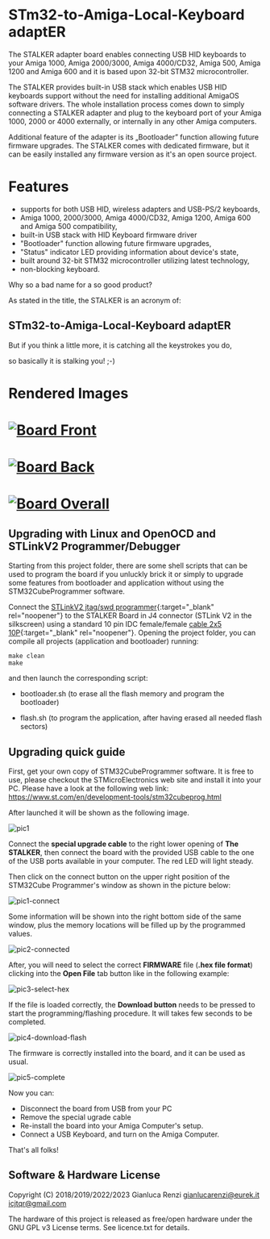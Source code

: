 STm32-to-Amiga-Local-Keyboard adaptER
=====================================

The STALKER adapter board enables connecting USB HID keyboards to your Amiga 1000, Amiga 2000/3000, Amiga 4000/CD32, Amiga 500, Amiga 1200 and Amiga 600 and it is based upon 32-bit STM32 microcontroller.

The STALKER provides built-in USB stack which enables USB HID keyboards support without the need for installing additional AmigaOS software drivers. The whole installation process comes down to simply connecting a STALKER adapter and plug to the keyboard port of your Amiga 1000, 2000 or 4000 externally, or internally in any other Amiga computers.

Additional feature of the adapter is its „Bootloader” function allowing future firmware upgrades.
The STALKER comes with dedicated firmware, but it can be easily installed any firmware version as it's an open source project.

Features
========

* supports for both USB HID, wireless adapters and USB-PS/2 keyboards,
* Amiga 1000, 2000/3000, Amiga 4000/CD32, Amiga 1200, Amiga 600 and Amiga 500 compatibility,
* built-in USB stack with HID Keyboard firmware driver
* "Bootloader" function allowing future firmware upgrades,
* "Status" indicator LED providing information about device's state,
* built around 32-bit STM32 microcontroller utilizing latest technology,
* non-blocking keyboard.

Why so a bad name for a so good product?

As stated in the title, the STALKER is an acronym of:

STm32-to-Amiga-Local-Keyboard adaptER
-------------------------------------

But if you think a little more, it is catching all the keystrokes you do,

so basically it is stalking you! ;-)

# Rendered Images
# [![](hw/AmigaKeyboardAdapters/StandAlone-Adapter/images/StandAlone-Adapter-f.png "Board Front")](#features)
# [![](hw/AmigaKeyboardAdapters/StandAlone-Adapter/images/StandAlone-Adapter-b.png "Board Back")](#features)
# [![](hw/AmigaKeyboardAdapters/StandAlone-Adapter/images/StandAlone-Adapter.png "Board Overall")](#features)

Upgrading with Linux and OpenOCD and STLinkV2 Programmer/Debugger
-----------------------------------------------------------------
Starting from this project folder, there are some shell scripts
that can be used to program the board if you unluckly brick it or simply to upgrade
some features from bootloader and application without using the STM32CubeProgrammer software.

Connect the [STLinkV2 jtag/swd programmer](https://it.aliexpress.com/item/1005005293861493.html?src=google&src=google&albch=shopping&acnt=494-037-6276&slnk=&plac=&mtctp=&albbt=Google_7_shopping&albagn=888888&isSmbAutoCall=false&needSmbHouyi=false&albcp=19215268799&albag=&trgt=&crea=it1005005293861493&netw=x&device=c&albpg=&albpd=it1005005293861493&gad_source=1&gclid=CjwKCAiA75itBhA6EiwAkho9e9Ok9PTFKaCFdsAMpPSbBLCq1OQtwuj0-TzUiPkTw3kzGwD3cOH9dRoCA5QQAvD_BwE&gclsrc=aw.ds&aff_fcid=d493d20850c64605be1501f0d54beda6-1705426166888-01099-UneMJZVf&aff_fsk=UneMJZVf&aff_platform=aaf&sk=UneMJZVf&aff_trace_key=d493d20850c64605be1501f0d54beda6-1705426166888-01099-UneMJZVf&terminal_id=d32dafb4e34148a48d22c2edf9d0f94b&afSmartRedirect=y&gatewayAdapt=glo2ita){:target="_blank" rel="noopener"}
to the STALKER Board in J4 connector (STLink V2 in the silkscreen) using a standard 10 pin IDC female/female [cable 2x5 10P](https://it.aliexpress.com/item/1005003161799870.html?spm=a2g0o.productlist.main.3.4e647234kvSKE1&algo_pvid=74dab80a-ec8c-4818-bb77-7391a24769ef&aem_p4p_detail=202401160933194312512568752080000676956&algo_exp_id=74dab80a-ec8c-4818-bb77-7391a24769ef-1&pdp_npi=4%40dis%21EUR%214.74%211.61%21%21%215.06%211.72%21%402103956b17054263991973081e262b%2112000024427578441%21sea%21IT%210%21AB&curPageLogUid=Utv522cxXgsn&utparam-url=scene%3Asearch%7Cquery_from%3A&search_p4p_id=202401160933194312512568752080000676956_2){:target="_blank" rel="noopener"}.
Opening the project folder, you can compile all projects (application and bootloader) running:
```
make clean
make
```
and then launch the corresponding script:

* bootloader.sh (to erase all the flash memory and program the bootloader)

* flash.sh (to program the application, after having erased all needed flash sectors)


Upgrading quick guide
---------------------
First, get your own copy of STM32CubeProgrammer software.
It is free to use, please checkout the STMicroElectronics web site and install it into your PC.
Please have a look at the following web link: https://www.st.com/en/development-tools/stm32cubeprog.html

After launched it will be shown as the following image.

![pic1](https://user-images.githubusercontent.com/22798919/219906340-83e0abf5-7d11-4da2-b882-8896653abf63.png)

Connect the <b>special upgrade cable</b> to the right lower opening of <b>The STALKER</b>, then connect the board with the provided USB cable to the one of the USB ports available in your computer. The red LED will light steady.

Then click on the connect button on the upper right position of the STM32Cube Programmer's window as shown in the picture below:

![pic1-connect](https://user-images.githubusercontent.com/22798919/219906316-8d8b55ae-dc68-4bae-b0f4-8fe2d6cec071.png)

Some information will be shown into the right bottom side of the same window, plus the memory locations will be filled up by the programmed values.

![pic2-connected](https://user-images.githubusercontent.com/22798919/219906386-4c811574-6689-47c4-8744-b4ac94b1f7e0.png)

After, you will need to select the correct <b>FIRMWARE</b> file (<b>.hex file format</b>) clicking into the <b>Open File</b> tab button like in the following example:

![pic3-select-hex](https://user-images.githubusercontent.com/22798919/219906407-b783084b-6df9-425e-9266-d689db07113c.png)

If the file is loaded correctly, the <b>Download button</b> needs to be pressed to start the programming/flashing procedure. It will takes few seconds to be completed.

![pic4-download-flash](https://user-images.githubusercontent.com/22798919/219906426-8261f1b7-b1df-463f-b3c8-6042e0b08809.png)

The firmware is correctly installed into the board, and it can be used as usual.

![pic5-complete](https://user-images.githubusercontent.com/22798919/219906448-3876d894-80b7-4723-b005-8a08f07171c3.png)

Now you can:

* Disconnect the board from USB from your PC
* Remove the special ugrade cable
* Re-install the board into your Amiga Computer's setup.
* Connect a USB Keyboard, and turn on the Amiga Computer.

That's all folks!


Software & Hardware License
---------------------------
Copyright (C) 2018/2019/2022/2023 Gianluca Renzi <gianlucarenzi@eurek.it> <icjtqr@gmail.com>

The hardware of this project is released as free/open hardware under the
GNU GPL v3 License terms. See licence.txt for details.

